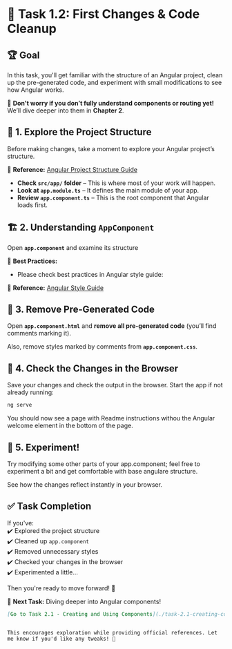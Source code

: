 # 🎯 Task 1.2: First Changes & Code Cleanup  

## 🏆 Goal  
In this task, you'll get familiar with the structure of an Angular project, clean up the pre-generated code, and experiment with small modifications to see how Angular works.  

🔹 **Don't worry if you don’t fully understand components or routing yet!** We’ll dive deeper into them in **Chapter 2**.  

## 📂 1. Explore the Project Structure  
Before making changes, take a moment to explore your Angular project’s structure.  

🔗 **Reference:** [Angular Project Structure Guide](https://angular.io/guide/file-structure)  

- **Check `src/app/` folder** – This is where most of your work will happen.  
- **Look at `app.module.ts`** – It defines the main module of your app.  
- **Review `app.component.ts`** – This is the root component that Angular loads first.  

## 🏗️ 2. Understanding `AppComponent`  
Open **`app.component`** and examine its structure

🔹 **Best Practices:**  
- Please check best practices in Angular style guide:

🔗 **Reference:** [Angular Style Guide](https://angular.io/guide/styleguide)  

## 🧹 3. Remove Pre-Generated Code  
Open **`app.component.html`** and **remove all pre-generated code** (you’ll find comments marking it).  

Also, remove styles marked by comments from **`app.component.css`**.  

## 👀 4. Check the Changes in the Browser  
Save your changes and check the output in the browser.
Start the app if not already running:  

```sh
ng serve
```  

You should now see a page with Readme instructions withou the Angular welcome element in the bottom of the page.  

## 🧪 5. Experiment!  
Try modifying some other parts of your app.component; feel free to experiment a bit and get comfortable with base angulare structure.

See how the changes reflect instantly in your browser.  

## ✅ Task Completion  
If you've:  
✔️ Explored the project structure  
✔️ Cleaned up `app.component`  
✔️ Removed unnecessary styles  
✔️ Checked your changes in the browser  
✔️ Experimented a little...  

Then you're ready to move forward! 🚀  

🔹 **Next Task:** Diving deeper into Angular components!  
```md
[Go to Task 2.1 - Creating and Using Components](./task-2.1-creating-components.md)
```
```  

This encourages exploration while providing official references. Let me know if you'd like any tweaks! 🚀